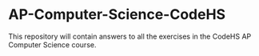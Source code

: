 # AP-Computer-Science-CodeHS
This repository will contain answers to all the exercises in the CodeHS AP Computer Science course.
